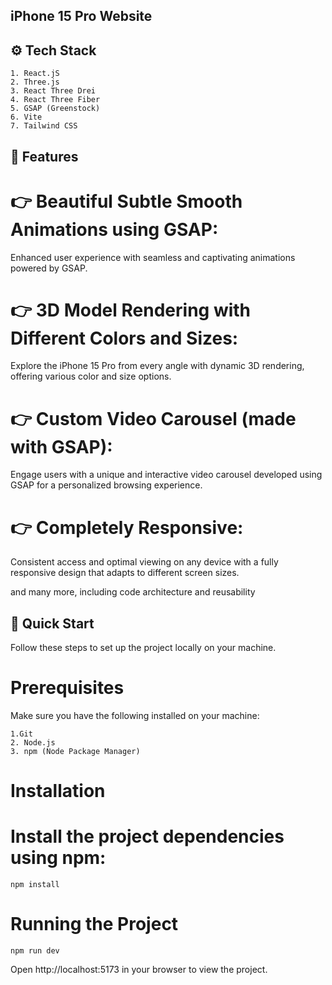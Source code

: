 ## iPhone 15 Pro Website

## ⚙️ Tech Stack
	1. React.jS
 	2. Three.js
	3. React Three Drei
 	4. React Three Fiber
	5. GSAP (Greenstock)
 	6. Vite
	7. Tailwind CSS

## 🔋 Features
# 👉 Beautiful Subtle Smooth Animations using GSAP: 
Enhanced user experience with seamless and captivating animations powered by GSAP.

# 👉 3D Model Rendering with Different Colors and Sizes:
Explore the iPhone 15 Pro from every angle with dynamic 3D rendering, offering various color and size options.

# 👉 Custom Video Carousel (made with GSAP): 
Engage users with a unique and interactive video carousel developed using GSAP for a personalized browsing experience.

# 👉 Completely Responsive: 
Consistent access and optimal viewing on any device with a fully responsive design that adapts to different screen sizes.

and many more, including code architecture and reusability

## 🤸 Quick Start
Follow these steps to set up the project locally on your machine.

# Prerequisites

Make sure you have the following installed on your machine:

	1.Git
	2. Node.js
	3. npm (Node Package Manager)

# Installation

# Install the project dependencies using npm:
	npm install
# Running the Project
	npm run dev
Open http://localhost:5173 in your browser to view the project.
